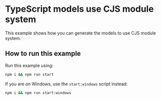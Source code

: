 # TypeScript models use CJS module system

This example shows how you can generate the models to use CJS module system.

## How to run this example

Run this example using:

```sh
npm i && npm run start
```

If you are on Windows, use the `start:windows` script instead:

```sh
npm i && npm run start:windows
```
